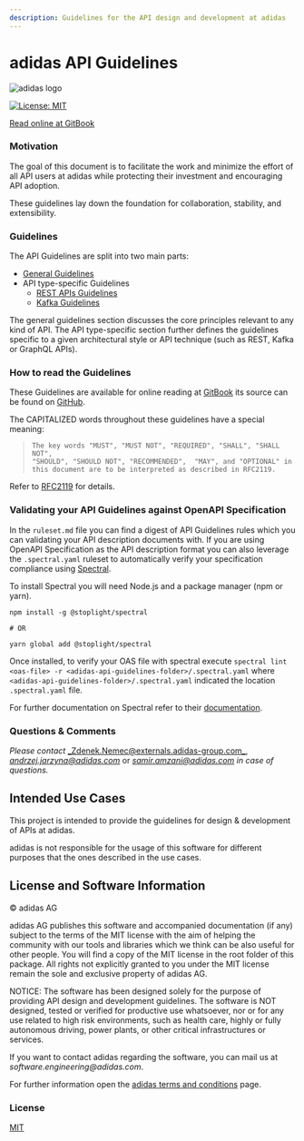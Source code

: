 ```yaml
---
description: Guidelines for the API design and development at adidas
---
```


# adidas API Guidelines

![adidas logo](https://adidas-group.gitbooks.io/api-guidelines/content/assets/adidas-logo.svg)

[![License: MIT](https://img.shields.io/badge/License-MIT-yellow.svg)](https://opensource.org/licenses/MIT)

[Read online at GitBook](https://adidas.gitbook.io/api-guidelines/)

### Motivation

The goal of this document is to facilitate the work and minimize the effort of all API users at adidas while protecting their investment and encouraging API adoption.

These guidelines lay down the foundation for collaboration, stability, and extensibility.

### Guidelines

The API Guidelines are split into two main parts:

* [General Guidelines](general-guidelines/general-guidelines.md)
* API type-specific Guidelines
  * [REST APIs Guidelines](rest-api-guidelines/rest.md)
  * [Kafka Guidelines](kafka-guidelines/kafka.md)

The general guidelines section discusses the core principles relevant to any kind of API. The API type-specific section further defines the guidelines specific to a given architectural style or API technique \(such as REST, Kafka or GraphQL APIs\).

### How to read the Guidelines

These Guidelines are available for online reading at [GitBook](https://adidas.gitbook.io/api-guidelines/) its source can be found on [GitHub](https://github.com/adidas/api-guidelines).

The CAPITALIZED words throughout these guidelines have a special meaning:

> ```text
> The key words "MUST", "MUST NOT", "REQUIRED", "SHALL", "SHALL NOT",
> "SHOULD", "SHOULD NOT", "RECOMMENDED",  "MAY", and "OPTIONAL" in 
> this document are to be interpreted as described in RFC2119.
> ```

Refer to [RFC2119](https://www.ietf.org/rfc/rfc2119) for details.

### Validating your API Guidelines against OpenAPI Specification

In the `ruleset.md` file you can find a digest of API Guidelines rules which you can validating your API description documents with. If you are using OpenAPI Specification as the API description format you can also leverage the `.spectral.yaml` ruleset to automatically verify your specification compliance using [Spectral](github.com/stoplightio/spectral).

To install Spectral you will need Node.js and a package manager (npm or yarn).

```
npm install -g @stoplight/spectral

# OR

yarn global add @stoplight/spectral
```

Once installed, to verify your OAS file with spectral execute `spectral lint <oas-file> -r <adidas-api-guidelines-folder>/.spectral.yaml` where `<adidas-api-guidelines-folder>/.spectral.yaml` indicated the location `.spectral.yaml` file.

For further documentation on Spectral refer to their [documentation](https://stoplight.io/p/docs/gh/stoplightio/spectral/README.md).

### Questions & Comments

_Please contact_ [_Zdenek.Nemec@externals.adidas-group.com_](mailto:Zdenek.Nemec@externals.adidas-group.com), [_andrzej.jarzyna@adidas.com_](mailto:andrzej.jarzyna@adidas.com) or [_samir.amzani@adidas.com_](mailto:samir.amzani@adidas.com) _in case of questions._

## Intended Use Cases

This project is intended to provide the guidelines for design & development of APIs at adidas.

adidas is not responsible for the usage of this software for different purposes that the ones described in the use cases.

## License and Software Information

© adidas AG

adidas AG publishes this software and accompanied documentation \(if any\) subject to the terms of the MIT license with the aim of helping the community with our tools and libraries which we think can be also useful for other people. You will find a copy of the MIT license in the root folder of this package. All rights not explicitly granted to you under the MIT license remain the sole and exclusive property of adidas AG.

NOTICE: The software has been designed solely for the purpose of providing API design and development guidelines. The software is NOT designed, tested or verified for productive use whatsoever, nor or for any use related to high risk environments, such as health care, highly or fully autonomous driving, power plants, or other critical infrastructures or services.

If you want to contact adidas regarding the software, you can mail us at _software.engineering@adidas.com_.

For further information open the [adidas terms and conditions](https://github.com/adidas/adidas-contribution-guidelines/wiki/Terms-and-conditions) page.

### License

[MIT](https://github.com/adidas-group/api-guidelines/tree/657bc6fd49f1499f10c30ab18420f4bdb7cd841b/LICENSE/README.md)

